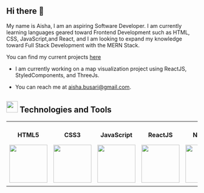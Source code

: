 ## Hi there 👋

My name is Aisha, I am an aspiring Software Developer. I am currently learning languages geared toward Frontend Development such as HTML, CSS, JavaScript,and React, and I am looking to expand my knowledge toward Full Stack Development with the MERN Stack. 

You can find my current projects [here](https://github.com/AishaBu?tab=repositories)
* I am currently working on a map visualization project 
using ReactJS, StyledComponents, and ThreeJs.

* You can reach me at aisha.busari@gmail.com.


 
 ## <img src="https://user-images.githubusercontent.com/69809494/209855504-549c87dc-b830-490e-a4db-7ea01b553a74.png" height="30"/> Technologies and Tools 
 
<table>
<tr>
  <th>
    <p align="center">HTML5</p>
    <img src="https://user-images.githubusercontent.com/69809494/209853521-53d883da-e97f-42c0-8e5b-89408d4847b3.png" height="100"/>
  </th>
<th>
  <p align="center">CSS3</p>
  <img src="https://user-images.githubusercontent.com/69809494/209853638-c3485b61-be79-42b4-802b-e7f15fdb1838.png" height="100"/>
  </th>
<th>
  <p align="center">JavaScript</p>
  <img src="https://user-images.githubusercontent.com/69809494/209853149-48a2db6a-f680-4a1c-b800-83a7cdb60bd5.png" height="100"/>
  </th>
  <th>
  <p align="center">ReactJS</p>
  <img src="https://user-images.githubusercontent.com/69809494/209854743-39aba535-f64a-4101-a468-4d10e8cdb9f8.png" height="100"/>
  </th>
   <th>
  <p align="center">NodeJS</p>
  <img src="https://user-images.githubusercontent.com/69809494/209856679-a403fa48-7ec3-419e-8898-31aac738d1a5.png" height="100"/>
  </th>
  <th>
  <p align="center">Styled-Components</p>
  <img src="https://user-images.githubusercontent.com/69809494/209861092-1aa6bdc5-9733-4bb1-8e3f-96d0e70ea7bc.png" height="90"/>
  </th>
  <th>
  <p align="center">Git</p>
  <img src="https://user-images.githubusercontent.com/69809494/209862073-c7c1d509-d349-46a1-b00c-a618be780cb3.png" height="100"/>
  </th>
</tr>
</table>







<!--
**AishaBu/AishaBu** is a ✨ _special_ ✨ repository because its `README.md` (this file) appears on your GitHub profile.

Here are some ideas to get you started:

- 🔭 I’m currently working on ...
- 🌱 I’m currently learning ...
- 👯 I’m looking to collaborate on ...
- 🤔 I’m looking for help with ...
- 💬 Ask me about ...
- 📫 How to reach me: ...
- 😄 Pronouns: ...
- ⚡ Fun fact: ...
-->
